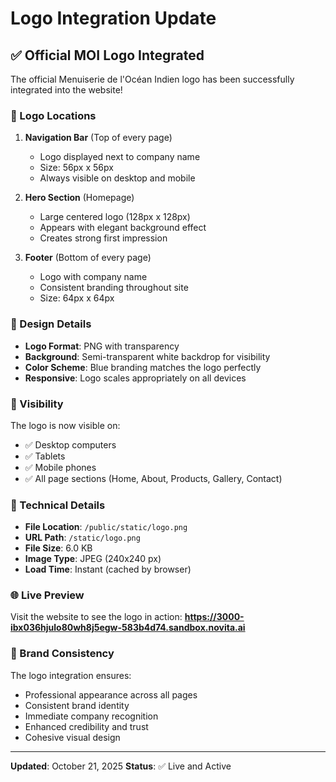 # Logo Integration Update

## ✅ Official MOI Logo Integrated

The official Menuiserie de l'Océan Indien logo has been successfully integrated into the website!

### 📍 Logo Locations

1. **Navigation Bar** (Top of every page)
   - Logo displayed next to company name
   - Size: 56px x 56px
   - Always visible on desktop and mobile

2. **Hero Section** (Homepage)
   - Large centered logo (128px x 128px)
   - Appears with elegant background effect
   - Creates strong first impression

3. **Footer** (Bottom of every page)
   - Logo with company name
   - Consistent branding throughout site
   - Size: 64px x 64px

### 🎨 Design Details

- **Logo Format**: PNG with transparency
- **Background**: Semi-transparent white backdrop for visibility
- **Color Scheme**: Blue branding matches the logo perfectly
- **Responsive**: Logo scales appropriately on all devices

### 📱 Visibility

The logo is now visible on:
- ✅ Desktop computers
- ✅ Tablets
- ✅ Mobile phones
- ✅ All page sections (Home, About, Products, Gallery, Contact)

### 🔗 Technical Details

- **File Location**: `/public/static/logo.png`
- **URL Path**: `/static/logo.png`
- **File Size**: 6.0 KB
- **Image Type**: JPEG (240x240 px)
- **Load Time**: Instant (cached by browser)

### 🌐 Live Preview

Visit the website to see the logo in action:
**https://3000-ibx036hjulo80wh8j5egw-583b4d74.sandbox.novita.ai**

### 💼 Brand Consistency

The logo integration ensures:
- Professional appearance across all pages
- Consistent brand identity
- Immediate company recognition
- Enhanced credibility and trust
- Cohesive visual design

---

**Updated**: October 21, 2025
**Status**: ✅ Live and Active
